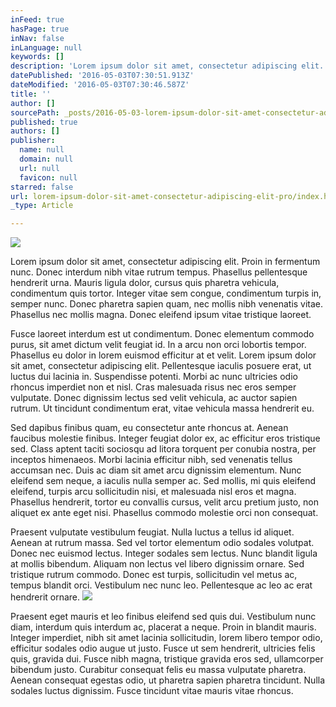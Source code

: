 ```yaml
---
inFeed: true
hasPage: true
inNav: false
inLanguage: null
keywords: []
description: 'Lorem ipsum dolor sit amet, consectetur adipiscing elit. Proin in fermentum nunc. Donec interdum nibh vitae rutrum tempus. Phasellus pellentesque hendrerit urna. Mauris ligula dolor, cursus quis pharetra vehicula, condimentum quis tortor. Integer vitae sem congue, condimentum turpis in, semper nunc. Donec pharetra sapien quam, nec mollis nibh venenatis vitae. Phasellus nec mollis magna. Donec eleifend ipsum vitae tristique laoreet.'
datePublished: '2016-05-03T07:30:51.913Z'
dateModified: '2016-05-03T07:30:46.587Z'
title: ''
author: []
sourcePath: _posts/2016-05-03-lorem-ipsum-dolor-sit-amet-consectetur-adipiscing-elit-pro.md
published: true
authors: []
publisher:
  name: null
  domain: null
  url: null
  favicon: null
starred: false
url: lorem-ipsum-dolor-sit-amet-consectetur-adipiscing-elit-pro/index.html
_type: Article

---
```

![](https://the-grid-user-content.s3-us-west-2.amazonaws.com/87c62cff-f997-40a8-af3e-e6210fe78090.jpg)

Lorem ipsum dolor sit amet, consectetur adipiscing elit. Proin in fermentum nunc. Donec interdum nibh vitae rutrum tempus. Phasellus pellentesque hendrerit urna. Mauris ligula dolor, cursus quis pharetra vehicula, condimentum quis tortor. Integer vitae sem congue, condimentum turpis in, semper nunc. Donec pharetra sapien quam, nec mollis nibh venenatis vitae. Phasellus nec mollis magna. Donec eleifend ipsum vitae tristique laoreet.

Fusce laoreet interdum est ut condimentum. Donec elementum commodo purus, sit amet dictum velit feugiat id. In a arcu non orci lobortis tempor. Phasellus eu dolor in lorem euismod efficitur at et velit. Lorem ipsum dolor sit amet, consectetur adipiscing elit. Pellentesque iaculis posuere erat, ut luctus dui lacinia in. Suspendisse potenti. Morbi ac nunc ultricies odio rhoncus imperdiet non et nisl. Cras malesuada risus nec eros semper vulputate. Donec dignissim lectus sed velit vehicula, ac auctor sapien rutrum. Ut tincidunt condimentum erat, vitae vehicula massa hendrerit eu.

Sed dapibus finibus quam, eu consectetur ante rhoncus at. Aenean faucibus molestie finibus. Integer feugiat dolor ex, ac efficitur eros tristique sed. Class aptent taciti sociosqu ad litora torquent per conubia nostra, per inceptos himenaeos. Morbi lacinia efficitur nibh, sed venenatis tellus accumsan nec. Duis ac diam sit amet arcu dignissim elementum. Nunc eleifend sem neque, a iaculis nulla semper ac. Sed mollis, mi quis eleifend eleifend, turpis arcu sollicitudin nisi, et malesuada nisl eros et magna. Phasellus hendrerit, tortor eu convallis cursus, velit arcu pretium justo, non aliquet ex ante eget nisi. Phasellus commodo molestie orci non consequat.

Praesent vulputate vestibulum feugiat. Nulla luctus a tellus id aliquet. Aenean at rutrum massa. Sed vel tortor elementum odio sodales volutpat. Donec nec euismod lectus. Integer sodales sem lectus. Nunc blandit ligula at mollis bibendum. Aliquam non lectus vel libero dignissim ornare. Sed tristique rutrum commodo. Donec est turpis, sollicitudin vel metus ac, tempus blandit orci. Vestibulum nec nunc leo. Pellentesque ac leo ac erat hendrerit ornare.
![](https://the-grid-user-content.s3-us-west-2.amazonaws.com/07ee602f-4f08-4e5f-bf0b-812bf3815691.jpg)

Praesent eget mauris et leo finibus eleifend sed quis dui. Vestibulum nunc diam, interdum quis interdum ac, placerat a neque. Proin in blandit mauris. Integer imperdiet, nibh sit amet lacinia sollicitudin, lorem libero tempor odio, efficitur sodales odio augue ut justo. Fusce ut sem hendrerit, ultricies felis quis, gravida dui. Fusce nibh magna, tristique gravida eros sed, ullamcorper bibendum justo. Curabitur consequat felis eu massa vulputate pharetra. Aenean consequat egestas odio, ut pharetra sapien pharetra tincidunt. Nulla sodales luctus dignissim. Fusce tincidunt vitae mauris vitae rhoncus.